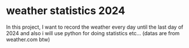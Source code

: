 # weather statistics 2024

In this project, I want to record the weather every day until the last day of 2024 
and also i will use python for doing statistics etc...
(datas are from weather.com btw)
